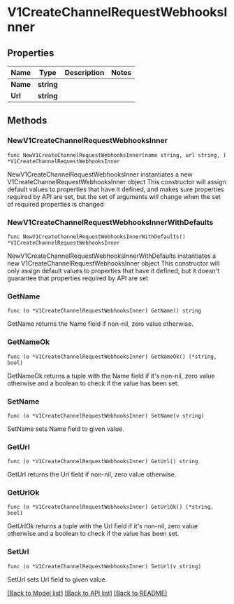 # V1CreateChannelRequestWebhooksInner

## Properties

Name | Type | Description | Notes
------------ | ------------- | ------------- | -------------
**Name** | **string** |  | 
**Url** | **string** |  | 

## Methods

### NewV1CreateChannelRequestWebhooksInner

`func NewV1CreateChannelRequestWebhooksInner(name string, url string, ) *V1CreateChannelRequestWebhooksInner`

NewV1CreateChannelRequestWebhooksInner instantiates a new V1CreateChannelRequestWebhooksInner object
This constructor will assign default values to properties that have it defined,
and makes sure properties required by API are set, but the set of arguments
will change when the set of required properties is changed

### NewV1CreateChannelRequestWebhooksInnerWithDefaults

`func NewV1CreateChannelRequestWebhooksInnerWithDefaults() *V1CreateChannelRequestWebhooksInner`

NewV1CreateChannelRequestWebhooksInnerWithDefaults instantiates a new V1CreateChannelRequestWebhooksInner object
This constructor will only assign default values to properties that have it defined,
but it doesn't guarantee that properties required by API are set

### GetName

`func (o *V1CreateChannelRequestWebhooksInner) GetName() string`

GetName returns the Name field if non-nil, zero value otherwise.

### GetNameOk

`func (o *V1CreateChannelRequestWebhooksInner) GetNameOk() (*string, bool)`

GetNameOk returns a tuple with the Name field if it's non-nil, zero value otherwise
and a boolean to check if the value has been set.

### SetName

`func (o *V1CreateChannelRequestWebhooksInner) SetName(v string)`

SetName sets Name field to given value.


### GetUrl

`func (o *V1CreateChannelRequestWebhooksInner) GetUrl() string`

GetUrl returns the Url field if non-nil, zero value otherwise.

### GetUrlOk

`func (o *V1CreateChannelRequestWebhooksInner) GetUrlOk() (*string, bool)`

GetUrlOk returns a tuple with the Url field if it's non-nil, zero value otherwise
and a boolean to check if the value has been set.

### SetUrl

`func (o *V1CreateChannelRequestWebhooksInner) SetUrl(v string)`

SetUrl sets Url field to given value.



[[Back to Model list]](../README.md#documentation-for-models) [[Back to API list]](../README.md#documentation-for-api-endpoints) [[Back to README]](../README.md)


